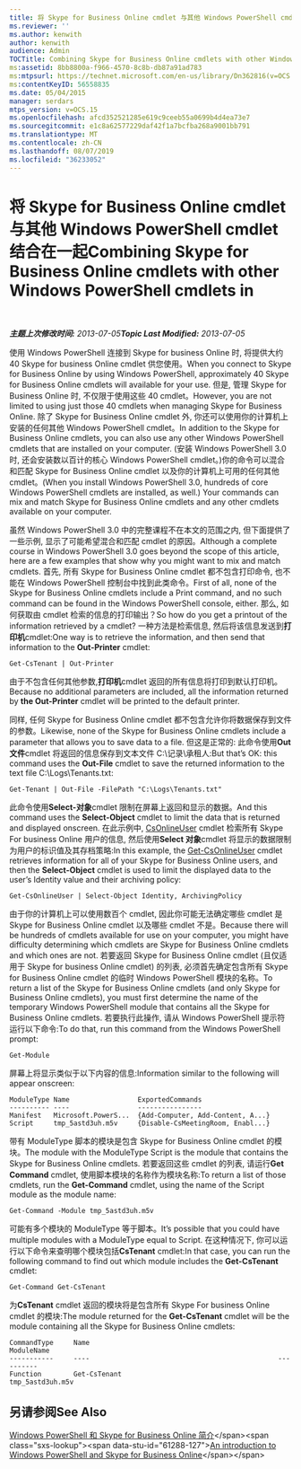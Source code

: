 ```yaml
---
title: 将 Skype for Business Online cmdlet 与其他 Windows PowerShell cmdlet 结合在一起
ms.reviewer: ''
ms.author: kenwith
author: kenwith
audience: Admin
TOCTitle: Combining Skype for Business Online cmdlets with other Windows PowerShell cmdlets
ms:assetid: 8bb8800a-f966-4570-8c8b-db87a91ad783
ms:mtpsurl: https://technet.microsoft.com/en-us/library/Dn362816(v=OCS.15)
ms:contentKeyID: 56558835
ms.date: 05/04/2015
manager: serdars
mtps_version: v=OCS.15
ms.openlocfilehash: afcd352521285e619c9ceeb55a0699b4d4ea73e7
ms.sourcegitcommit: e1c8a62577229daf42f1a7bcfba268a9001bb791
ms.translationtype: MT
ms.contentlocale: zh-CN
ms.lasthandoff: 08/07/2019
ms.locfileid: "36233052"
---
```

<div data-xmlns="http://www.w3.org/1999/xhtml">

<div class="topic" data-xmlns="http://www.w3.org/1999/xhtml" data-msxsl="urn:schemas-microsoft-com:xslt" data-cs="http://msdn.microsoft.com/en-us/">

<div data-asp="http://msdn2.microsoft.com/asp">

# <a name="combining-skype-for-business-online-cmdlets-with-other-windows-powershell-cmdlets-in"></a><span data-ttu-id="61288-102">将 Skype for Business Online cmdlet 与其他 Windows PowerShell cmdlet 结合在一起</span><span class="sxs-lookup"><span data-stu-id="61288-102">Combining Skype for Business Online cmdlets with other Windows PowerShell cmdlets in</span></span>

</div>

<div id="mainSection">

<div id="mainBody">

<span> </span>

<span data-ttu-id="61288-103">_**主题上次修改时间:** 2013-07-05_</span><span class="sxs-lookup"><span data-stu-id="61288-103">_**Topic Last Modified:** 2013-07-05_</span></span>

<span data-ttu-id="61288-104">使用 Windows PowerShell 连接到 Skype for business Online 时, 将提供大约 40 Skype for business Online cmdlet 供您使用。</span><span class="sxs-lookup"><span data-stu-id="61288-104">When you connect to Skype for Business Online by using Windows PowerShell, approximately 40 Skype for Business Online cmdlets will available for your use.</span></span> <span data-ttu-id="61288-105">但是, 管理 Skype for Business Online 时, 不仅限于使用这些 40 cmdlet。</span><span class="sxs-lookup"><span data-stu-id="61288-105">However, you are not limited to using just those 40 cmdlets when managing Skype for Business Online.</span></span> <span data-ttu-id="61288-106">除了 Skype for Business Online cmdlet 外, 你还可以使用你的计算机上安装的任何其他 Windows PowerShell cmdlet。</span><span class="sxs-lookup"><span data-stu-id="61288-106">In addition to the Skype for Business Online cmdlets, you can also use any other Windows PowerShell cmdlets that are installed on your computer.</span></span> <span data-ttu-id="61288-107">(安装 Windows PowerShell 3.0 时, 还会安装数以百计的核心 Windows PowerShell cmdlet。)你的命令可以混合和匹配 Skype for Business Online cmdlet 以及你的计算机上可用的任何其他 cmdlet。</span><span class="sxs-lookup"><span data-stu-id="61288-107">(When you install Windows PowerShell 3.0, hundreds of core Windows PowerShell cmdlets are installed, as well.) Your commands can mix and match Skype for Business Online cmdlets and any other cmdlets available on your computer.</span></span>

<span data-ttu-id="61288-108">虽然 Windows PowerShell 3.0 中的完整课程不在本文的范围之内, 但下面提供了一些示例, 显示了可能希望混合和匹配 cmdlet 的原因。</span><span class="sxs-lookup"><span data-stu-id="61288-108">Although a complete course in Windows PowerShell 3.0 goes beyond the scope of this article, here are a few examples that show why you might want to mix and match cmdlets.</span></span> <span data-ttu-id="61288-109">首先, 所有 Skype for Business Online cmdlet 都不包含打印命令, 也不能在 Windows PowerShell 控制台中找到此类命令。</span><span class="sxs-lookup"><span data-stu-id="61288-109">First of all, none of the Skype for Business Online cmdlets include a Print command, and no such command can be found in the Windows PowerShell console, either.</span></span> <span data-ttu-id="61288-110">那么, 如何获取由 cmdlet 检索的信息的打印输出？</span><span class="sxs-lookup"><span data-stu-id="61288-110">So how do you get a printout of the information retrieved by a cmdlet?</span></span> <span data-ttu-id="61288-111">一种方法是检索信息, 然后将该信息发送到**打印机**cmdlet:</span><span class="sxs-lookup"><span data-stu-id="61288-111">One way is to retrieve the information, and then send that information to the **Out-Printer** cmdlet:</span></span>

    Get-CsTenant | Out-Printer

<span data-ttu-id="61288-112">由于不包含任何其他参数,**打印机**cmdlet 返回的所有信息将打印到默认打印机。</span><span class="sxs-lookup"><span data-stu-id="61288-112">Because no additional parameters are included, all the information returned by **the Out-Printer** cmdlet will be printed to the default printer.</span></span>

<span data-ttu-id="61288-113">同样, 任何 Skype for Business Online cmdlet 都不包含允许你将数据保存到文件的参数。</span><span class="sxs-lookup"><span data-stu-id="61288-113">Likewise, none of the Skype for Business Online cmdlets include a parameter that allows you to save data to a file.</span></span> <span data-ttu-id="61288-114">但这是正常的: 此命令使用**Out 文件**cmdlet 将返回的信息保存到文本文件 C:\\记录\\承租人:</span><span class="sxs-lookup"><span data-stu-id="61288-114">But that’s OK: this command uses the **Out-File** cmdlet to save the returned information to the text file C:\\Logs\\Tenants.txt:</span></span>

    Get-Tenant | Out-File -FilePath "C:\Logs\Tenants.txt"

<span data-ttu-id="61288-115">此命令使用**Select-对象**cmdlet 限制在屏幕上返回和显示的数据。</span><span class="sxs-lookup"><span data-stu-id="61288-115">And this command uses the **Select-Object** cmdlet to limit the data that is returned and displayed onscreen.</span></span> <span data-ttu-id="61288-116">在此示例中, [CsOnlineUser](https://technet.microsoft.com/en-us/library/JJ994026(v=OCS.15)) cmdlet 检索所有 Skype For business Online 用户的信息, 然后使用**Select 对象**cmdlet 将显示的数据限制为用户的标识值及其存档策略:</span><span class="sxs-lookup"><span data-stu-id="61288-116">In this example, the [Get-CsOnlineUser](https://technet.microsoft.com/en-us/library/JJ994026(v=OCS.15)) cmdlet retrieves information for all of your Skype for Business Online users, and then the **Select-Object** cmdlet is used to limit the displayed data to the user’s Identity value and their archiving policy:</span></span>

    Get-CsOnlineUser | Select-Object Identity, ArchivingPolicy

<span data-ttu-id="61288-117">由于你的计算机上可以使用数百个 cmdlet, 因此你可能无法确定哪些 cmdlet 是 Skype for Business Online cmdlet 以及哪些 cmdlet 不是。</span><span class="sxs-lookup"><span data-stu-id="61288-117">Because there will be hundreds of cmdlets available for use on your computer, you might have difficulty determining which cmdlets are Skype for Business Online cmdlets and which ones are not.</span></span> <span data-ttu-id="61288-118">若要返回 Skype for Business Online cmdlet (且仅适用于 Skype for business Online cmdlet) 的列表, 必须首先确定包含所有 Skype for Business Online cmdlet 的临时 Windows PowerShell 模块的名称。</span><span class="sxs-lookup"><span data-stu-id="61288-118">To return a list of the Skype for Business Online cmdlets (and only Skype for Business Online cmdlets), you must first determine the name of the temporary Windows PowerShell module that contains all the Skype for Business Online cmdlets.</span></span> <span data-ttu-id="61288-119">若要执行此操作, 请从 Windows PowerShell 提示符运行以下命令:</span><span class="sxs-lookup"><span data-stu-id="61288-119">To do that, run this command from the Windows PowerShell prompt:</span></span>

    Get-Module

<span data-ttu-id="61288-120">屏幕上将显示类似于以下内容的信息:</span><span class="sxs-lookup"><span data-stu-id="61288-120">Information similar to the following will appear onscreen:</span></span>

    ModuleType Name                 ExportedCommands
    ---------- ----                 ----------------
    Manifest   Microsoft.PowerS...  {Add-Computer, Add-Content, A...}
    Script     tmp_5astd3uh.m5v     {Disable-CsMeetingRoom, Enabl...}

<span data-ttu-id="61288-121">带有 ModuleType 脚本的模块是包含 Skype for Business Online cmdlet 的模块。</span><span class="sxs-lookup"><span data-stu-id="61288-121">The module with the ModuleType Script is the module that contains the Skype for Business Online cmdlets.</span></span> <span data-ttu-id="61288-122">若要返回这些 cmdlet 的列表, 请运行**Get Command** cmdlet, 使用脚本模块的名称作为模块名称:</span><span class="sxs-lookup"><span data-stu-id="61288-122">To return a list of those cmdlets, run the **Get-Command** cmdlet, using the name of the Script module as the module name:</span></span>

    Get-Command -Module tmp_5astd3uh.m5v

<span data-ttu-id="61288-123">可能有多个模块的 ModuleType 等于脚本。</span><span class="sxs-lookup"><span data-stu-id="61288-123">It’s possible that you could have multiple modules with a ModuleType equal to Script.</span></span> <span data-ttu-id="61288-124">在这种情况下, 你可以运行以下命令来查明哪个模块包括**CsTenant** cmdlet:</span><span class="sxs-lookup"><span data-stu-id="61288-124">In that case, you can run the following command to find out which module includes the **Get-CsTenant** cmdlet:</span></span>

    Get-Command Get-CsTenant

<span data-ttu-id="61288-125">为**CsTenant** cmdlet 返回的模块将是包含所有 Skype For business Online cmdlet 的模块:</span><span class="sxs-lookup"><span data-stu-id="61288-125">The module returned for the **Get-CsTenant** cmdlet will be the module containing all the Skype for Business Online cmdlets:</span></span>

    CommandType     Name                                               ModuleName
    -----------     ----                                               ----------
    Function        Get-CsTenant                                       tmp_5astd3uh.m5v

<div>

## <a name="see-also"></a><span data-ttu-id="61288-126">另请参阅</span><span class="sxs-lookup"><span data-stu-id="61288-126">See Also</span></span>


<span data-ttu-id="61288-127">[Windows PowerShell 和 Skype for Business Online 简介](https://technet.microsoft.com/en-us/library/Dn362785(v=OCS.15))</span><span class="sxs-lookup"><span data-stu-id="61288-127">[An introduction to Windows PowerShell and Skype for Business Online](https://technet.microsoft.com/en-us/library/Dn362785(v=OCS.15))</span></span>  
  

</div>

</div>

<span> </span>

</div>

</div>

</div>


